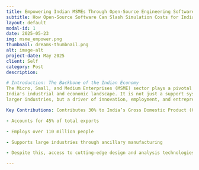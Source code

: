 ```yaml
---
title: Empowering Indian MSMEs Through Open-Source Engineering Software
subtitle: How Open-Source Software Can Slash Simulation Costs for India's MSMEs by Over 60%
layout: default
modal-id: 1
date: 2025-05-23
img: msme_empower.png
thumbnail: dreams-thumbnail.png
alt: image-alt
project-date: May 2025
client: Self
category: Post
description:

# Introduction: The Backbone of the Indian Economy
The Micro, Small, and Medium Enterprises (MSME) sector plays a pivotal role in
India's industrial and economic landscape. It is not just a support system for
larger industries, but a driver of innovation, employment, and entrepreneurship.

Key Contributions: Contributes 30% to India’s Gross Domestic Product (GDP)

- Accounts for 45% of total exports

- Employs over 110 million people

- Supports large industries through ancillary manufacturing

- Despite this, access to cutting-edge design and analysis technologies remains a significant hurdle, especially in the early product development phase.

---
```

